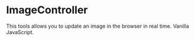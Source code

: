 # ImageController
This tools allows you to update an image in the browser in real time. Vanilla JavaScript.
